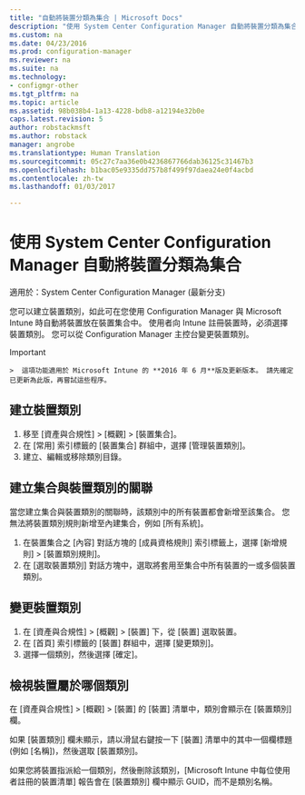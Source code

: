 ```yaml
---
title: "自動將裝置分類為集合 | Microsoft Docs"
description: "使用 System Center Configuration Manager 自動將裝置分類為集合。"
ms.custom: na
ms.date: 04/23/2016
ms.prod: configuration-manager
ms.reviewer: na
ms.suite: na
ms.technology:
- configmgr-other
ms.tgt_pltfrm: na
ms.topic: article
ms.assetid: 98b038b4-1a13-4228-bdb8-a12194e32b0e
caps.latest.revision: 5
author: robstackmsft
ms.author: robstack
manager: angrobe
ms.translationtype: Human Translation
ms.sourcegitcommit: 05c27c7aa36e0b4236867766dab36125c31467b3
ms.openlocfilehash: b1bac05e9335dd757b8f499f97daea24e0f4acbd
ms.contentlocale: zh-tw
ms.lasthandoff: 01/03/2017

---
```

# <a name="automatically-categorize-devices-into-collections-with-system-center-configuration-manager"></a>使用 System Center Configuration Manager 自動將裝置分類為集合

適用於：System Center Configuration Manager (最新分支)

您可以建立裝置類別，如此可在您使用 Configuration Manager 與 Microsoft Intune 時自動將裝置放在裝置集合中。 使用者向 Intune 註冊裝置時，必須選擇裝置類別。 您可以從 Configuration Manager 主控台變更裝置類別。

> [!IMPORTANT]  
    >  這項功能適用於 Microsoft Intune 的 **2016 年 6 月**版及更新版本。 請先確定已更新為此版，再嘗試這些程序。

## <a name="create-device-categories"></a>建立裝置類別

1.  移至 [資產與合規性] > [概觀] > [裝置集合]。
2.  在 [常用] 索引標籤的 [裝置集合] 群組中，選擇 [管理裝置類別]。
3.  建立、編輯或移除類別目錄。

## <a name="associate-a-collection-with-a-device-category"></a>建立集合與裝置類別的關聯

當您建立集合與裝置類別的關聯時，該類別中的所有裝置都會新增至該集合。 您無法將裝置類別規則新增至內建集合，例如 [所有系統]。

1.  在裝置集合之 [內容] 對話方塊的 [成員資格規則] 索引標籤上，選擇 [新增規則] > [裝置類別規則]。
2.  在 [選取裝置類別] 對話方塊中，選取將套用至集合中所有裝置的一或多個裝置類別。

## <a name="change-the-category-of-a-device"></a>變更裝置類別

1.  在 [資產與合規性] > [概觀] > [裝置] 下，從 [裝置] 選取裝置。
2.  在 [首頁] 索引標籤的 [裝置] 群組中，選擇 [變更類別]。
3.  選擇一個類別，然後選擇 [確定]。

## <a name="view-which-category-a-device-belongs-to"></a>檢視裝置屬於哪個類別

在 [資產與合規性] > [概觀] > [裝置] 的 [裝置] 清單中，類別會顯示在 [裝置類別] 欄。

如果 [裝置類別] 欄未顯示，請以滑鼠右鍵按一下 [裝置] 清單中的其中一個欄標題 (例如 [名稱])，然後選取 [裝置類別]。

如果您將裝置指派給一個類別，然後刪除該類別，[Microsoft Intune 中每位使用者註冊的裝置清單] 報告會在 [裝置類別] 欄中顯示 GUID，而不是類別名稱。

